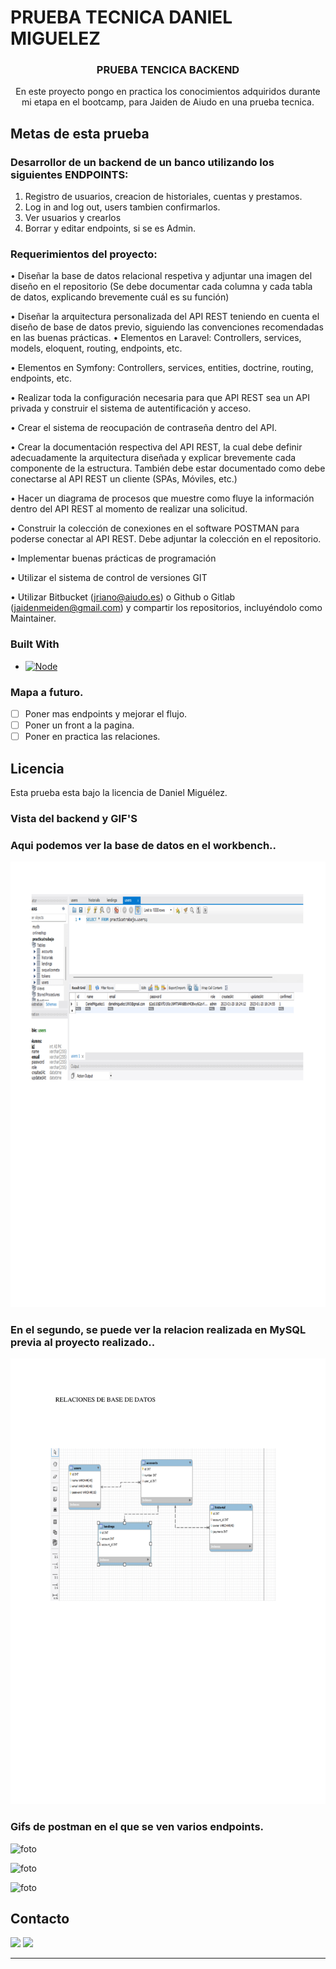 # PRUEBA TECNICA DANIEL MIGUELEZ

<h3 align="center">PRUEBA TENCICA BACKEND</h3>

<p align="center">En este proyecto pongo en practica los conocimientos adquiridos durante mi etapa en el bootcamp, para Jaiden de Aiudo en una prueba tecnica.</p>

## Metas de esta prueba

### Desarrollor de un backend de un banco utilizando los siguientes ENDPOINTS:

<objectives>
  <ol>
    <li>Registro de usuarios, creacion de historiales, cuentas y prestamos.</li>
    <li>Log in and log out, users tambien confirmarlos.</a></li>
    <li>Ver usuarios y crearlos</li>
    <li>Borrar y editar endpoints, si se es Admin.</a></li>
  </ol>
</objectives>

### Requerimientos del proyecto:


• Diseñar la base de datos relacional respetiva y adjuntar una imagen del diseño en el
repositorio (Se debe documentar cada columna y cada tabla de datos, explicando
brevemente cuál es su función)

• Diseñar la arquitectura personalizada del API REST teniendo en cuenta el diseño de
base de datos previo, siguiendo las convenciones recomendadas en las buenas
prácticas.
• Elementos en Laravel: Controllers, services, models, eloquent, routing,
endpoints, etc.

• Elementos en Symfony: Controllers, services, entities, doctrine, routing,
endpoints, etc.

• Realizar toda la configuración necesaria para que API REST sea un API privada y
construir el sistema de autentificación y acceso.

• Crear el sistema de reocupación de contraseña dentro del API.

• Crear la documentación respectiva del API REST, la cual debe definir adecuadamente
la arquitectura diseñada y explicar brevemente cada componente de la estructura.
También debe estar documentado como debe conectarse al API REST un cliente (SPAs,
Móviles, etc.)

• Hacer un diagrama de procesos que muestre como fluye la información dentro del API
REST al momento de realizar una solicitud.

• Construir la colección de conexiones en el software POSTMAN para poderse conectar
al API REST. Debe adjuntar la colección en el repositorio.

• Implementar buenas prácticas de programación

• Utilizar el sistema de control de versiones GIT

• Utilizar Bitbucket (jriano@aiudo.es) o Github o Gitlab (jaidenmeiden@gmail.com) y
compartir los repositorios, incluyéndolo como Maintainer.


### Built With

- [![Node][node.js]][node.js-url]

### Mapa a futuro.

- [ ] Poner mas endpoints y mejorar el flujo.
- [ ] Poner un front a la pagina.
- [ ] Poner en practica las relaciones.

## Licencia

Esta prueba esta bajo la licencia de Daniel Miguélez.


### Vista del backend y GIF'S

### Aqui podemos ver la base de datos en el workbench..

![foto](assets/WORKBENCH-1.png)

### En el segundo, se puede ver la relacion realizada en MySQL previa al proyecto realizado..

![foto](assets/relaciones-1.png)

### Gifs de postman en el que se ven varios endpoints.

![foto](assets/Create_-Login-_-get-users.gif)

![foto](assets/Admin_-Create-account_-historial-_-lending%20(1).gif)

![foto](assets/Historial-created_-updated-and-deleted.gif)


## Contacto

<p align="center">

<a href = "mailto:danielmiguelez1993@gmail.com"><img src="https://img.shields.io/badge/-Gmail-%23333?style=for-the-badge&logo=gmail&logoColor=white" target="_blank"></a>
<a href="https://github.com/DanielMiguelez" target="_blank"><img src="https://img.shields.io/badge/-LinkedIn-%230077B5?style=for-the-badge&logo=linkedin&logoColor=white" target="_blank"></a> 
</p>

---

<!-- MARKDOWN LINKS & IMAGES -->
<!-- https://www.markdownguide.org/basic-syntax/#reference-style-links -->

[linkedin-shield]: https://img.shields.io/badge/-LinkedIn-black.svg?style=for-the-badge&logo=linkedin&colorB=555
[linkedin-url]: https://linkedin.com/in/sergiocano-dev
[product-screenshot]: images/screenshot.png
[Next.js]: https://img.shields.io/badge/next.js-000000?style=for-the-badge&logo=nextdotjs&logoColor=white
[Next-url]: https://nextjs.org/
[React.js]: https://img.shields.io/badge/React-20232A?style=for-the-badge&logo=react&logoColor=61DAFB
[React-url]: https://reactjs.org/
[Vue.js]: https://img.shields.io/badge/Vue.js-35495E?style=for-the-badge&logo=vuedotjs&logoColor=4FC08D
[Vue-url]: https://vuejs.org/
[Angular.io]: https://img.shields.io/badge/Angular-DD0031?style=for-the-badge&logo=angular&logoColor=white
[Angular-url]: https://angular.io/
[JWT]: https://img.shields.io/badge/JWT-black?style=for-the-badge&logo=JSON%20web%20tokens
[JWT-url]: https://jwt.io/
[Vercel]: https://img.shields.io/badge/vercel-%23000000.svg?style=for-the-badge&logo=vercel&logoColor=white
[Vercel-url]: https://vercel.com/
[MongoDB]: https://img.shields.io/badge/MongoDB-%234ea94b.svg?style=for-the-badge&logo=mongodb&logoColor=white
[MongoDB-url]: https://www.mongodb.com/es
[Express.js]: https://img.shields.io/badge/express.js-%23404d59.svg?style=for-the-badge&logo=express&logoColor=%2361DAFB
[Express.js-url]: https://expressjs.com/
[Node.JS]: https://img.shields.io/badge/node.js-6DA55F?style=for-the-badge&logo=node.js&logoColor=white
[Node.JS-url]: https://nodejs.org/en/
[SASS]: https://img.shields.io/badge/SASS-pink?style=for-the-badge&logo=SASS&logoColor=white
[SASS-url]: https://sass-lang.com/
[React]: https://img.shields.io/badge/React-219ebc?style=for-the-badge&logo=React&typoColor=fedcba&logoColor=white
[React-url]: https://es.reactjs.org/
[Postman]: https://img.shields.io/badge/Postman-FF6C37?style=for-the-badge&logo=postman&logoColor=white
[Postman-url]: https://www.postman.com/

